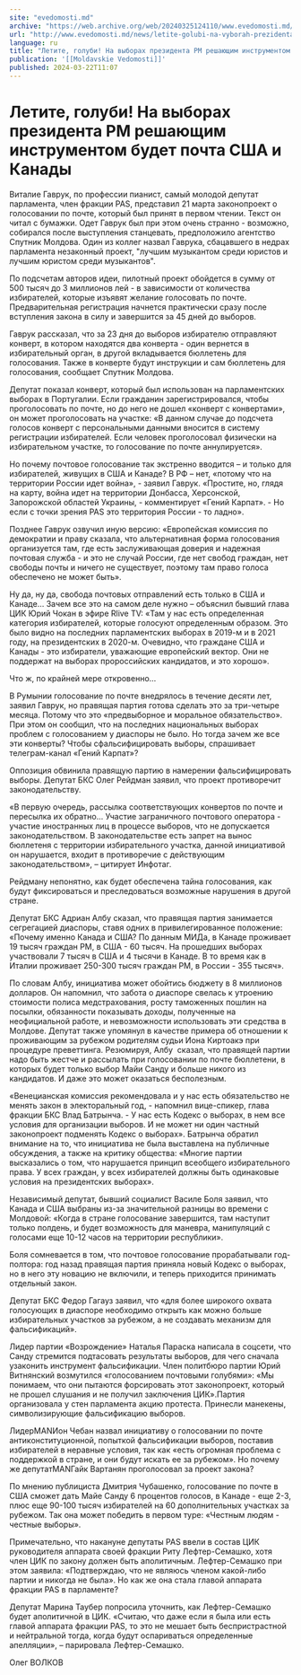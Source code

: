```yaml
---
site: "evedomosti.md"
archive: "https://web.archive.org/web/20240325124110/www.evedomosti.md/news/letite-golubi-na-vyborah-prezidenta-rm-reshayushim-instrumen"
url: "http://www.evedomosti.md/news/letite-golubi-na-vyborah-prezidenta-rm-reshayushim-instrumen"
language: ru
title: "Летите, голуби! На выборах президента РМ решающим инструментом будет почта США и Канады"
publication: '[[Moldavskie Vedomosti]]'
published: 2024-03-22T11:07
---
```


# Летите, голуби! На выборах президента РМ решающим инструментом будет почта США и Канады

Виталие Гаврук, по профессии пианист, самый молодой депутат парламента, член фракции PAS, представил 21 марта законопроект о голосовании по почте, который был принят в первом чтении. Текст он читал с бумажки. Одет Гаврук был при этом очень странно - возможно, собирался после выступления станцевать, предположило агентство Спутник Молдова. Один из коллег назвал Гаврука, сбацавшего в недрах парламента незаконный проект, "лучшим музыкантом среди юристов и лучшим юристом среди музыкантов".

По подсчетам авторов идеи, пилотный проект обойдется в сумму от 500 тысяч до 3 миллионов лей - в зависимости от количества избирателей, которые изъявят желание голосовать по почте. Предварительная регистрация начнется практически сразу после вступления закона в силу и завершится за 45 дней до выборов.

Гаврук рассказал, что за 23 дня до выборов избирателю отправляют конверт, в котором находятся два конверта - один вернется в избирательный орган, в другой вкладывается бюллетень для голосования. Также в конверте будут инструкции и сам бюллетень для голосования, сообщает Спутник Молдова.

Депутат показал конверт, который был использован на парламентских выборах в Португалии. Если гражданин зарегистрировался, чтобы проголосовать по почте, но до него не дошел «конверт с конвертами», он может проголосовать на участке: «В данном случае до подсчета голосов конверт с персональными данными вносится в систему регистрации избирателей. Если человек проголосовал физически на избирательном участке, то голосование по почте аннулируется».

Но почему почтовое голосование так экстренно вводится – и только для избирателей, живущих в США и Канаде? В РФ – нет, «потому что на территории России идет война», - заявил Гаврук. «Простите, но, глядя на карту, война идет на территории Донбасса, Херсонской, Запорожской областей Украины, - комментирует «Гений Карпат». - Но если с точки зрения PAS это территория России - то ладно».

Позднее Гаврук озвучил иную версию: «Европейская комиссия по демократии и праву сказала, что альтернативная форма голосования организуется там, где есть заслуживающая доверия и надежная почтовая служба - и это не случай России, где нет свобод граждан, нет свободы почты и ничего не существует, поэтому там право голоса обеспечено не может быть».

Ну да, ну да, свобода почтовых отправлений есть только в США и Канаде… Зачем все это на самом деле нужно – объяснил бывший глава ЦИК Юрий Чокан в эфире Rlive TV: «Там у нас есть определенная категория избирателей, которые голосуют определенным образом. Это было видно на последних парламентских выборах в 2019-м и в 2021 году, на президентских в 2020-м. Очевидно, что граждане США и Канады - это избиратели, уважающие европейский вектор. Они не поддержат на выборах пророссийских кандидатов, и это хорошо».

Что ж, по крайней мере откровенно…

В Румынии голосование по почте внедрялось в течение десяти лет, заявил Гаврук, но правящая партия готова сделать это за три-четыре месяца. Потому что это «предвыборное и моральное обязательство». При этом он сообщил, что на последних национальных выборах проблем с голосованием у диаспоры не было. Но тогда зачем же все эти конверты? Чтобы сфальсифицировать выборы, спрашивает телеграм-канал «Гений Карпат»?

Оппозиция обвинила правящую партию в намерении фальсифицировать выборы. Депутат БКС Олег Рейдман заявил, что проект противоречит законодательству.

«В первую очередь, рассылка соответствующих конвертов по почте и пересылка их обратно... Участие заграничного почтового оператора - участие иностранных лиц в процессе выборов, что не допускается законодательством. В законодательстве есть запрет на вынос бюллетеня с территории избирательного участка, данной инициативой он нарушается, входит в противоречие с действующим законодательством», – цитирует Инфотаг.

Рейдману непонятно, как будет обеспечена тайна голосования, как будут фиксироваться и преследоваться возможные нарушения в другой стране.

Депутат БКС Адриан Албу сказал, что правящая партия занимается сегрегацией диаспоры, ставя одних в привилегированное положение: «Почему именно Канада и США? По данным МИДа, в Канаде проживает 19 тысяч граждан РМ, в США - 60 тысяч. На прошедших выборах участвовали 7 тысяч в США и 4 тысячи в Канаде. В то время как в Италии проживает 250-300 тысяч граждан РМ, в России - 355 тысяч».

По словам Албу, инициатива может обойтись бюджету в 8 миллионов долларов. Он напомнил, что забота о диаспоре свелась к утроению стоимости полиса медстрахования, росту таможенных пошлин на посылки, обязанности показывать доходы, полученные на неофициальной работе, и невозможности использовать эти средства в Молдове. Депутат также упомянул в качестве примера об отношении к проживающим за рубежом родителям судьи Иона Киртоакэ при процедуре преветтинга. Резюмируя, Албу  сказал, что правящей партии надо быть жестче и рассылать при голосовании по почте бюллетени, в которых будет только выбор Майи Санду и больше никого из кандидатов. И даже это может оказаться бесполезным.

«Венецианская комиссия рекомендовала и у нас есть обязательство не менять закон в электоральный год, - напомнил вице-спикер, глава фракции БКС Влад Батрынча. - У нас есть Кодекс о выборах, в нем все условия для организации выборов. И не может ни один частный законопроект подменять Кодекс о выборах». Батрынча обратил внимание на то, что инициатива не была выставлена на публичные обсуждения, а также на критику общества: «Многие партии высказались о том, что нарушается принцип всеобщего избирательного права. У всех граждан, у всех избирателей должны быть одинаковые условия на президентских выборах».

Независимый депутат, бывший социалист Василе Боля заявил, что Канада и США выбраны из-за значительной разницы во времени с Молдовой: «Когда в стране голосование завершится, там наступит только полдень, и будет возможность для маневра, манипуляций с голосами еще 10-12 часов на территории республики».

Боля сомневается в том, что почтовое голосование прорабатывали год-полтора: год назад правящая партия приняла новый Кодекс о выборах, но в него эту новацию не включили, и теперь приходится принимать отдельный закон.

Депутат БКС Федор Гагауз заявил, что «для более широкого охвата голосующих в диаспоре необходимо открыть как можно больше избирательных участков за рубежом, а не создавать механизм для фальсификаций».

Лидер партии «Возрождение» Наталья Параска написала в соцсети, что Санду стремится подтасовать результаты выборов, для чего сначала узаконить инструмент фальсификации. Член политбюро партии Юрий Витнянский возмутился «голосованием почтовыми голубями»: «Мы понимаем, что они пытаются форсировать этот законопроект, который не прошел слушания и не получил заключения ЦИК».Партия организовала у стен парламента акцию протеста. Принесли манекены, символизирующие фальсификацию выборов.

ЛидерMANИон Чебан назвал инициативу о голосовании по почте антиконституционной, попыткой фальсификации выборов, поставив избирателей в неравные условия, так как «есть огромная проблема с поддержкой в стране, и они будут искать ее за рубежом». Но почему же депутатMANГайк Вартанян проголосовал за проект закона?

По мнению публициста Дмитрия Чубашенко, голосование по почте в США сможет дать Майе Санду 6 процентов голосов, в Канаде - еще 2-3, плюс еще 90-100 тысяч избирателей на 60 дополнительных участках за рубежом. Так она может победить в первом туре: «Честным людям - честные выборы».

Примечательно, что накануне депутаты PAS ввели в состав ЦИК руководителя аппарата своей фракции Риту Лефтер-Семашко, хотя член ЦИК по закону должен быть аполитичным. Лефтер-Семашко при этом заявила: «Подтверждаю, что не являюсь членом какой-либо партии и никогда не была». Но как же она стала главой аппарата фракции PAS в парламенте?

Депутат Марина Таубер попросила уточнить, как Лефтер-Семашко будет аполитичной в ЦИК. «Считаю, что даже если я была или есть главой аппарата фракции PAS, то это не мешает быть беспристрастной и нейтральной тогда, когда будут оспариваться определенные апелляции», – парировала Лефтер-Семашко.

Олег ВОЛКОВ